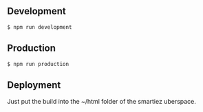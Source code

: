 ## Development

```
$ npm run development
```

## Production

```
$ npm run production
```

## Deployment
Just put the build into the ~/html folder of the smartiez uberspace.